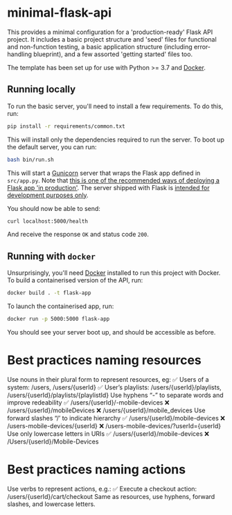 # minimal-flask-api

This provides a minimal configuration for a 'production-ready' Flask API 
project. It includes a basic project structure and 'seed' files for functional and 
non-function testing, a basic application structure (including error-handling 
blueprint), and a few assorted 'getting started' files too.

The template has been set up for use with Python >= 3.7 and [Docker](https://www.docker.com/). 

## Running locally

To run the basic server, you'll need to install a few requirements. To do this, run:

```bash
pip install -r requirements/common.txt
```

This will install only the dependencies required to run the server. To boot up the 
default server, you can run:

```bash
bash bin/run.sh
```

This will start a [Gunicorn](https://gunicorn.org/) server that wraps the Flask app 
defined in `src/app.py`. Note that [this is one of the recommended ways of deploying a
Flask app 'in production'](https://flask.palletsprojects.com/en/1.1.x/deploying/wsgi-standalone/). 
The server shipped with Flask is [intended for development
purposes only](https://flask.palletsprojects.com/en/1.1.x/deploying/#deployment).  

You should now be able to send:

```bash
curl localhost:5000/health
```

And receive the response `OK` and status code `200`. 

## Running with `docker`

Unsurprisingly, you'll need [Docker](https://www.docker.com/products/docker-desktop) 
installed to run this project with Docker. To build a containerised version of the API, 
run:

```bash
docker build . -t flask-app
```

To launch the containerised app, run:

```bash
docker run -p 5000:5000 flask-app
```

You should see your server boot up, and should be accessible as before.


# Best practices naming resources
Use nouns in their plural form to represent resources, eg:
✅ Users of a system: /users, /users/{userId}
✅ User’s playlists: /users/{userId}/playlists, /users/{userId}/playlists/{playlistId}
Use hyphens “-” to separate words and improve redeability
✅ /users/{userId}/-mobile-devices
❌ /users/{userId}/mobileDevices
❌ /users/{userId}/mobile_devices
Use forward slashes “/’ to indicate hierarchy
✅ /users/{userId}/mobile-devices
❌ /users-mobile-devices/{userId}
❌ /users-mobile-devices/?userId={userId}
Use only lowercase letters in URIs
✅ /users/{userId}/mobile-devices
❌ /Users/{userId}/Mobile-Devices


# Best practices naming actions
Use verbs to represent actions, e.g.:
✅ Execute a checkout action: /users/{userId}/cart/checkout
Same as resources, use hyphens, forward slashes, and lowercase letters.